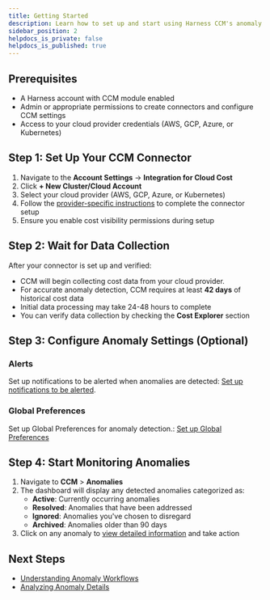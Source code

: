 ```yaml
---
title: Getting Started
description: Learn how to set up and start using Harness CCM's anomaly detection to monitor and control your cloud costs effectively.
sidebar_position: 2
helpdocs_is_private: false
helpdocs_is_published: true
---
```


## Prerequisites

- A Harness account with CCM module enabled
- Admin or appropriate permissions to create connectors and configure CCM settings
- Access to your cloud provider credentials (AWS, GCP, Azure, or Kubernetes)

## Step 1: Set Up Your CCM Connector

1. Navigate to the **Account Settings** -> **Integration for Cloud Cost**
2. Click **+ New Cluster/Cloud Account**
3. Select your cloud provider (AWS, GCP, Azure, or Kubernetes)
4. Follow the [provider-specific instructions](https://developer.harness.io/docs/category/onboarding) to complete the connector setup
5. Ensure you enable cost visibility permissions during setup

## Step 2: Wait for Data Collection

After your connector is set up and verified:

- CCM will begin collecting cost data from your cloud provider.
- For accurate anomaly detection, CCM requires at least **42 days** of historical cost data
- Initial data processing may take 24-48 hours to complete
- You can verify data collection by checking the **Cost Explorer** section

## Step 3: Configure Anomaly Settings (Optional)

### Alerts 

Set up notifications to be alerted when anomalies are detected: [Set up notifications to be alerted]((/docs/cloud-cost-management/use-ccm-cost-reporting/anomaly-detection/anomaly-settings/anomaly-alerts)).

### Global Preferences 

Set up Global Preferences for anomaly detection.: [Set up Global Preferences](/docs/cloud-cost-management/use-ccm-cost-reporting/anomaly-detection/anomaly-settings/global-preferences) 

## Step 4: Start Monitoring Anomalies

1. Navigate to **CCM** > **Anomalies**
2. The dashboard will display any detected anomalies categorized as:
   - **Active**: Currently occurring anomalies
   - **Resolved**: Anomalies that have been addressed
   - **Ignored**: Anomalies you've chosen to disregard
   - **Archived**: Anomalies older than 90 days
3. Click on any anomaly to [view detailed information](/docs/cloud-cost-management/use-ccm-cost-reporting/anomaly-detection/overview#anomaly-drilldown`) and take action

## Next Steps

- [Understanding Anomaly Workflows](/docs/cloud-cost-management/3-use-ccm-cost-reporting/anomaly-detection/anomaly-workflows.md)
- [Analyzing Anomaly Details](/docs/cloud-cost-management/use-ccm-cost-reporting/anomaly-detection/overview#anomaly-drilldown)
